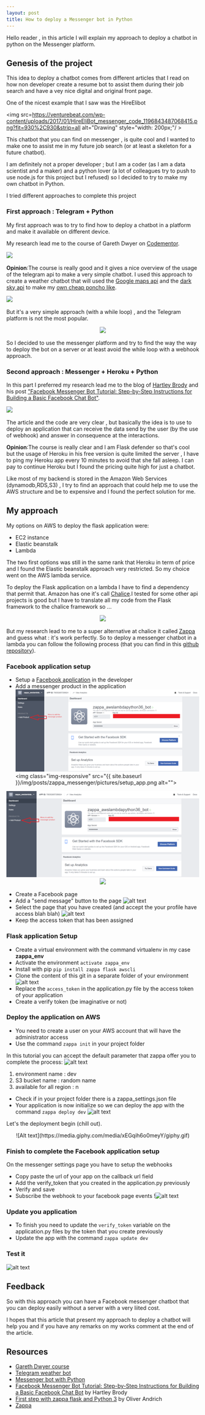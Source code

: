 ```yaml
---
layout: post
title: How to deploy a Messenger bot in Python
---
```


Hello reader , in this article I will explain my approach to deploy a chatbot in python on the Messenger platform.

## Genesis of the project
This idea to deploy a chatbot comes from different articles that I read on how non developer create a resume bot to assist them during their job search and have a vey nice digital and original front page.

One of the nicest example that I saw was the HireElibot

 <img src=https://venturebeat.com/wp-content/uploads/2017/01/HireEliBot_messenger_code_1196843487068415.png?fit=930%2C930&strip=all alt="Drawing" style="width: 200px;"/ >

This chatbot that you can find on messenger , is quite cool and I wanted to make one to assist me in my future job search (or at least a skeleton for a future chatbot).

I am definitely not a proper developer ; but I am a coder (as I am a data scientist and a maker) and a python lover (a lot of colleagues try to push to use node.js for this project but I refused) so I decided to try to make my own chatbot in Python.

I tried different approaches to complete this project

### First approach : Telegram + Python

My first approach was to try to find how to deploy a chatbot in a platform and make it available on different device.

My research lead me to the course of Gareth Dwyer on [Codementor](https://www.codementor.io/garethdwyer/building-a-telegram-bot-using-python-part-1-goi5fncay).

![](https://process.filestackapi.com/cache=expiry:max/resize=width:1050/compress/8xBGD3aKTDuWnCiubdc3)

**Opinion**:The course is really good and it gives a nice overview of the usage of the telegram api to make a very simple chatbot. I used this approach to create a weather chatbot that will used the [Google maps api](https://developers.google.com/maps/?hl=fr) and the [dark sky api](https://darksky.net/dev/) to make my [own cheap poncho like](https://github.com/jeanmidevacc/weatherforecast_telegrambot).

![](http://vni.s3.amazonaws.com/160427202819959.png)

But it's a very simple approach (with a while loop) , and the Telegram platform is not the most popular.

<center><img src="https://media.giphy.com/media/xT39D1rKL92e8SQY3m/giphy.gif"></center>

So I decided to use the messenger platform and try to find the way the way to deploy the bot on a server or at least avoid the while loop with a webhook approach.

### Second approach : Messenger + Heroku + Python

In this part I preferred my research lead me to the blog of [Hartley Brody](https://blog.hartleybrody.com/) and his post ["Facebook Messenger Bot Tutorial: Step-by-Step Instructions for Building a Basic Facebook Chat Bot"](https://blog.hartleybrody.com/fb-messenger-bot/).

![](https://blog.hartleybrody.com/wp-content/uploads/2016/06/facebook-chatbot.png)

The article and the code are very clear , but basically the idea is to use to deploy an application that can receive the data send by the user (by the use of webhook) and answer in consequence at the interactions.

**Opinion**:The course is really clear and I am Flask defender so that's cool but the usage of Heroku in his free version is quite limited the server , I have to ping my Heroku app every 10 minutes to avoid that she fall asleep. I can pay to continue Heroku but I found the pricing quite high for just a chatbot.

Like most of my backend is stored in the Amazon Web Services (dynamodb,RDS,S3) , I try to find an approach that could help me to use the AWS structure and be to expensive and I found the perfect solution for me.

## My approach
My options on AWS to deploy the flask application were:
- EC2 instance
- Elastic beanstalk
- Lambda


The two first options was still in the same rank that Heroku in term of price and I found the Elastic beanstalk approach very restricted. So my choice went on the AWS lambda service.

 To deploy the Flask application on a lambda I have to find a dependency that permit that. Amazon has one it's call [Chalice](https://github.com/aws/chalice).I tested for some other api projects is good but I have to translate all my code from the Flask framework to the chalice framework so ...

<center><img src="https://media.giphy.com/media/ToMjGpx9F5ktZw8qPUQ/giphy.gif"></center>

But my research lead to me to a super alternative at chalice it called [Zappa](https://www.zappa.io/) and guess what : it's work perfectly. So to deploy a messenger chatbot in a lambda you can follow the following process (that you can find in this [github repository](https://github.com/jeanmidevacc/messenger-bot-python-flask-zappa-amazon)).

### Facebook application setup
- Setup a [Facebook application](https://developers.facebook.com) in the developer
- Add a messenger product in the application
![alt text](../img/posts/zappa_messenger/pictures/setup_app.png)
<img class="img-responsive" src="{{ site.baseurl }}/img/posts/zappa_messenger/pictures/setup_app.png alt="">
<center><img src="../img/posts/zappa_messenger/pictures/setup_app.png"></center>
<center>
<img src="{{ site.baseurl }}/img/posts/zappa_messenger/pictures/setup_app.png" />
</center>

- Create a Facebook page
- Add a "send message" button to the page
![alt text](pictures/addmessagebutton.png)
- Select the page that you have created (and accept the your profile have access blah blah)
![alt text](pictures/settings_messenger_product.png)
- Keep the access token that has been assigned

### Flask application Setup
- Create a virtual environment with the command virtualenv in my case **zappa_env**
- Activate the environment `activate zappa_env`
- Install with pip `pip install zappa flask awscli`
- Clone the content of this git in a separate folder of your environment
![alt text](pictures/environnment.png)
- Replace the `access_token` in the application.py file by the access token of your application
- Create a verify token (be imaginative or not)

### Deploy the application on AWS
- You need to create a user on your AWS account that will have the administrator access
- Use the command `zappa init` in your project folder

In this tutorial you can accept the default parameter that zappa offer you to complete the process:
![alt text](pictures/zappa_init.png)
  1. environment name : dev
  2. S3 bucket name : random name
  3. available for all region : n

- Check if in your project folder there is a zappa_settings.json file
- Your application is now initialize so we can deploy the app with the command `zappa deploy dev`
![alt text](pictures/zappa_deploy_dev.png)

Let's the deployment begin (chill out).
<center>![Alt text](https://media.giphy.com/media/xEGqih6o0meyY/giphy.gif)</center>

### Finish to complete the Facebook application setup
On the messenger settings page you have to setup the webhooks
- Copy paste the url of your app on the callback url field
- Add the verify_token that you created in the application.py previously
- Verify and save
- Subscribe the webhook to your facebook page events
!![alt text](pictures/subscribe_webhook.png)

### Update you application
- To finish you need to update the `verify_token` variable on the application.py files by the token that you create previously
- Update the app with the command
`zappa update dev`

### Test it
![alt text](pictures/test_bot.png)


## Feedback
So with this approach you can have a Facebook messenger chatbot that you can deploy easily without a server with a very liited cost.

I hopes that this article that present my approach to deploy a chatbot will help you and if you have any remarks on my works comment at the end of the article.

## Resources
- [Gareth Dwyer course ](https://www.codementor.io/garethdwyer/building-a-telegram-bot-using-python-part-1-goi5fncay)
- [Telegram weather bot](https://github.com/jeanmidevacc/weatherforecast_telegrambot)
- [Messenger bot with Python](https://github.com/jeanmidevacc/messenger-bot-python-flask-zappa-amazon)
- [Facebook Messenger Bot Tutorial: Step-by-Step Instructions for Building a Basic Facebook Chat Bot](https://blog.hartleybrody.com/fb-messenger-bot/) by Hartley Brody
- [First step with zappa flask and Python 3](https://andrich.blog/2017/02/12/first-steps-with-aws-lambda-zappa-flask-and-python/) by Oliver Andrich
- [Zappa](https://www.zappa.io/)
